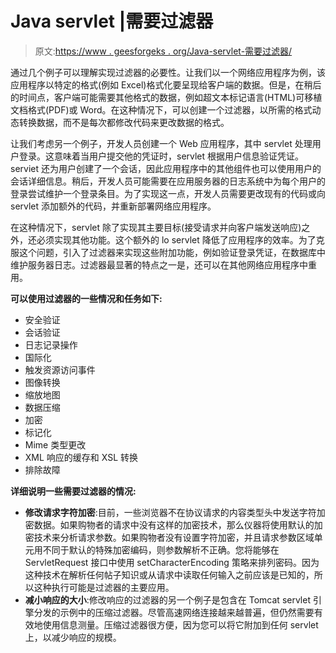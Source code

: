 # Java servlet |需要过滤器

> 原文:[https://www . geesforgeks . org/Java-servlet-需要过滤器/](https://www.geeksforgeeks.org/java-servlets-need-of-filters/)

通过几个例子可以理解实现过滤器的必要性。让我们以一个网络应用程序为例，该应用程序以特定的格式(例如 Excel)格式化要呈现给客户端的数据。但是，在稍后的时间点，客户端可能需要其他格式的数据，例如超文本标记语言(HTML)可移植文档格式(PDF)或 Word。在这种情况下，可以创建一个过滤器，以所需的格式动态转换数据，而不是每次都修改代码来更改数据的格式。

让我们考虑另一个例子，开发人员创建一个 Web 应用程序，其中 servlet 处理用户登录。这意味着当用户提交他的凭证时，servlet 根据用户信息验证凭证。serviet 还为用户创建了一个会话，因此应用程序中的其他组件也可以使用用户的会话详细信息。稍后，开发人员可能需要在应用服务器的日志系统中为每个用户的登录尝试维护一个登录条目。为了实现这一点，开发人员需要更改现有的代码或向 servlet 添加额外的代码，并重新部署网络应用程序。

在这种情况下，servlet 除了实现其主要目标(接受请求并向客户端发送响应)之外，还必须实现其他功能。这个额外的 lo servlet 降低了应用程序的效率。为了克服这个问题，引入了过滤器来实现这些附加功能，例如验证登录凭证，在数据库中维护服务器日志。过滤器最显著的特点之一是，还可以在其他网络应用程序中重用。

**可以使用过滤器的一些情况和任务如下:**

*   安全验证
*   会话验证
*   日志记录操作
*   国际化
*   触发资源访问事件
*   图像转换
*   缩放地图
*   数据压缩
*   加密
*   标记化
*   Mime 类型更改
*   XML 响应的缓存和 XSL 转换
*   排除故障

**详细说明一些需要过滤器的情况:**

*   **修改请求字符加密**:目前，一些浏览器不在协议请求的内容类型头中发送字符加密数据。如果购物者的请求中没有这样的加密技术，那么仪器将使用默认的加密技术来分析请求参数。如果购物者没有设置字符加密，并且请求参数区域单元用不同于默认的特殊加密编码，则参数解析不正确。您将能够在 ServletRequest 接口中使用 setCharacterEncoding 策略来排列密码。因为这种技术在解析任何帖子知识或从请求中读取任何输入之前应该是已知的，所以这种执行可能是过滤器的主要应用。
*   **减小响应的大小**:修改响应的过滤器的另一个例子是包含在 Tomcat servlet 引擎分发的示例中的压缩过滤器。尽管高速网络连接越来越普遍，但仍然需要有效地使用信息测量。压缩过滤器很方便，因为您可以将它附加到任何 servlet 上，以减少响应的规模。